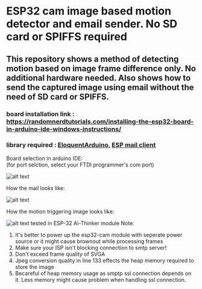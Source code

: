 # ESP32 cam image based motion detector and email sender. No SD card or SPIFFS required 
## This repository shows a method of detecting motion based on image frame difference only. No additional hardware needed. Also shows how to send the captured image using email without the need of SD card or SPIFFS. 

### board installation link : https://randomnerdtutorials.com/installing-the-esp32-board-in-arduino-ide-windows-instructions/
### library required : [EloquentArduino](https://github.com/eloquentarduino/EloquentArduino), [ESP mail client](https://github.com/mobizt/ESP-Mail-Client)



Board selection in arduino IDE:<br>(for port selction,  select your FTDI programmer's com port)

![alt text](https://github.com/AsifKhan991/ESP32_cam_image_based_motion_detector_and_email_sender/blob/main/board%20settings.PNG?raw=true)

How the mail looks like:

![alt text](https://github.com/AsifKhan991/ESP32_cam_image_based_motion_detector_and_email_sender/blob/main/sample1.PNG?raw=true)

How the motion triggering image looks like:

![alt text](https://github.com/AsifKhan991/ESP32_cam_image_based_motion_detector_and_email_sender/blob/main/capture.jpg?raw=true)
tested in ESP-32 Ai-Thinker module
Note: 
  1) It's better to power up the esp32-cam module with seperate power source or it might cause brownout while processing frames
  2) Make sure your ISP isn't blocking connection to smtp server!
  3) Don't exceed frame quality of SVGA
  4) Jpeg conversion quality in line 133 effects the heap memory required to store the image
  5) Becareful of heap memory usage as smptp ssl connection depends on it. Less memory might cause problem when handling ssl connection. 

